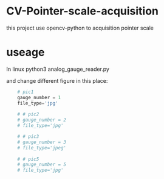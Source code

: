# CV-Pointer-scale-acquisition
this project use opencv-python to acquisition pointer scale 

# useage

In linux
python3 analog_gauge_reader.py

and change different figure in this place:

```python
    # pic1
    gauge_number = 1
    file_type='jpg'
    
    # # pic2
    # gauge_number = 2
    # file_type='jpg'

    # # pic3
    # gauge_number = 3
    # file_type='jpeg'
    
    # # pic5
    # gauge_number = 5
    # file_type='jpg'
```